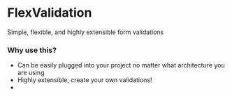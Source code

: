 # FlexValidation
Simple, flexible, and highly extensible form validations

### Why use this?
- Can be easily plugged into your project no matter what architecture you are using
- Highly extensible, create your own validations!
- 
